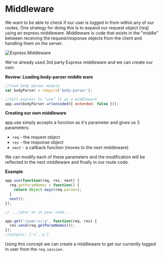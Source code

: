 # Middleware

We want to be able to check if our user is logged in from within any of our routes. One strategy for doing this is to expand our request object \(req\) using an express middleware. Middleware is code that exists in the "middle" between receiving the request/response objects from the client and handling them on the server.

![Express Middleware](http://media.developeriq.in/images/nodeexpress_2_9_2015_1.png)

We've already used 3rd party Express middleware and we can create our own.

**Review: Loading body-parser middle ware**

```javascript
//load body parser module
var bodyParser = require('body-parser');

//tell express to "use" it as a middleware
app.use(bodyParser.urlencoded({ extended: false }));
```

**Creating our own middleware**

app.use simply accepts a function as it's parameter and gives us 3 parameters:

* `req` - the request object
* `res` - the response object
* `next` - a callback function \(moves to the next middleware\)

We can modify each of these parameters and the modification will be reflected in the next middleware and finally in our route code.

**Example**

```javascript
app.use(function(req, res, next) {
  req.getParamNames = function() {
    return Object.keys(req.params);
  }
  next();
});

// ...later on in your code...

app.get('/sum/:x/:y', function(req, res) {
  res.send(req.getParamNames());
});
//outputs: ['x','y']
```

Using this concept we can create a middleware to get our currently logged in user from the `req.session`.

